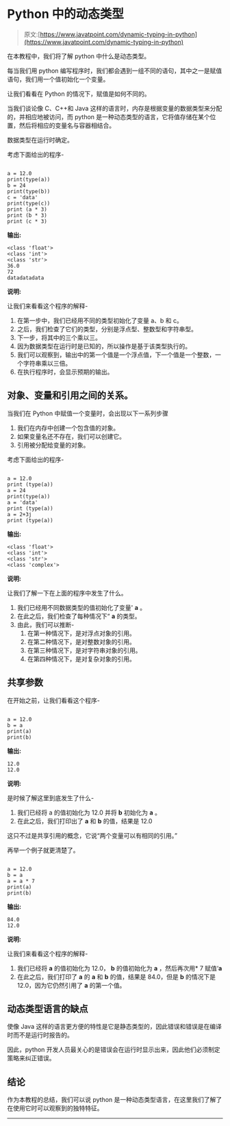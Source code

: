 # Python 中的动态类型

> 原文:[https://www.javatpoint.com/dynamic-typing-in-python](https://www.javatpoint.com/dynamic-typing-in-python)

在本教程中，我们将了解 python 中什么是动态类型。

每当我们用 python 编写程序时，我们都会遇到一组不同的语句，其中之一是赋值语句，我们用一个值初始化一个变量。

让我们看看在 Python 的情况下，赋值是如何不同的。

当我们谈论像 C、C++和 Java 这样的语言时，内存是根据变量的数据类型来分配的，并相应地被访问，而 python 是一种动态类型的语言，它将值存储在某个位置，然后将相应的变量名与容器相结合。

数据类型在运行时确定。

考虑下面给出的程序-

```

a = 12.0
print(type(a))
b = 24
print(type(b))
c = 'data'
print(type(c))
print (a * 3)
print (b * 3)
print (c * 3)

```

**输出:**

```
<class 'float'>
<class 'int'>
<class 'str'>
36.0
72
datadatadata

```

**说明:**

让我们来看看这个程序的解释-

1.  在第一步中，我们已经用不同的类型初始化了变量 a、b 和 c。
2.  之后，我们检查了它们的类型，分别是浮点型、整数型和字符串型。
3.  下一步，将其中的三个乘以三。
4.  因为数据类型在运行时是已知的，所以操作是基于该类型执行的。
5.  我们可以观察到，输出中的第一个值是一个浮点值，下一个值是一个整数，一个字符串乘以三倍。
6.  在执行程序时，会显示预期的输出。

## 对象、变量和引用之间的关系。

当我们在 Python 中赋值一个变量时，会出现以下一系列步骤

1.  我们在内存中创建一个包含值的对象。
2.  如果变量名还不存在，我们可以创建它。
3.  引用被分配给变量的对象。

考虑下面给出的程序-

```

a = 12.0
print (type(a))
a = 24
print(type(a))
a = 'data'
print (type(a))
a = 2+3j
print (type(a))

```

**输出:**

```
<class 'float'>
<class 'int'>
<class 'str'>
<class 'complex'>

```

**说明:**

让我们了解一下在上面的程序中发生了什么。

1.  我们已经用不同数据类型的值初始化了变量' **a** 。
2.  在此之后，我们检查了每种情况下“ **a** 的类型。
3.  由此，我们可以推断-
    1.  在第一种情况下，是对浮点对象的引用。
    2.  在第二种情况下，是对整数对象的引用。
    3.  在第三种情况下，是对字符串对象的引用。
    4.  在第四种情况下，是对复杂对象的引用。

## 共享参数

在开始之前，让我们看看这个程序-

```

a = 12.0
b = a
print(a)
print(b)

```

**输出:**

```
12.0
12.0

```

**说明:**

是时候了解这里到底发生了什么-

1.  我们已经将 a 的值初始化为 12.0 并将 **b** 初始化为 **a** 。
2.  在此之后，我们打印出了 **a** 和 **b** 的值，结果是 12.0

这只不过是共享引用的概念，它说“两个变量可以有相同的引用。”

再举一个例子就更清楚了。

```

a = 12.0
b = a
a = a * 7
print(a)
print(b)

```

**输出:**

```
84.0
12.0

```

**说明:**

让我们来看看这个程序的解释-

1.  我们已经将 **a** 的值初始化为 12.0， **b** 的值初始化为 **a** ，然后再次用* 7 赋值‘**a**
2.  在此之后，我们打印了 **a** 的 **a** 和 **b** 的值，结果是 84.0，但是 **b** 的情况下是 12.0，因为它仍然引用了 **a** 的第一个值。

## 动态类型语言的缺点

使像 Java 这样的语言更方便的特性是它是静态类型的，因此错误和错误是在编译时而不是运行时报告的。

因此，python 开发人员最关心的是错误会在运行时显示出来，因此他们必须制定策略来纠正错误。

## 结论

作为本教程的总结，我们可以说 python 是一种动态类型语言，在这里我们了解了在使用它时可以观察到的独特特征。

* * *